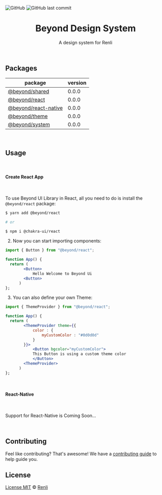 ![GitHub](https://img.shields.io/github/license/renli-tech/Beyond?style=flat-square)
![GitHub last commit](https://img.shields.io/github/last-commit/renli-tech/Beyond?style=flat-square)

<h1 align="center">Beyond Design System</h1>
<p align="center">
A design system for Renli</p>

<br/>

## Packages

| package  | version     
|-------------- |  -------------- |
| [@beyond/shared](https://github.com/renli-tech/Beyond/tree/master/packages/shared)    | 0.0.0    
| [@beyond/react](https://github.com/renli-tech/Beyond/tree/master/packages/react)    | 0.0.0    
| [@beyond/react-native](https://github.com/renli-tech/Beyond/tree/master/packages/react-native)    | 0.0.0    
| [@beyond/theme](https://github.com/renli-tech/Beyond/tree/master/packages/theme)    | 0.0.0    
| [@beyond/system](https://github.com/renli-tech/Beyond/tree/master/packages/system)    | 0.0.0    

<br/>

## Usage

<br/>

#### Create React App

<br/>

To use Beyond UI Library in React, all you need to do is install the
`@beyond/react` package:

```sh
$ yarn add @beyond/react

# or

$ npm i @chakra-ui/react
```

2. Now you can start importing components:

```jsx
import { Button } from "@beyond/react";

function App() {
  return (
        <Button>
            Hello Welcome to Beyond Ui
        <Button>
      )
};

```

3. You can also define your own Theme:

```jsx
import { ThemeProvider } from "@beyond/react";

function App() {
  return (
        <ThemeProvider theme={{
            color : {
                myCustomColor : "#0d0d0d"
            }
        }}>
            <Button bgcolor="myCustomColor">
            This Button is using a custom theme color
            </Button>
        <ThemeProvider>
      )
};
```

<br/>

#### React-Native

<br/>

Support for React-Native is Coming Soon...


<br/>

## Contributing

Feel like contributing? That's awesome! We have a
[contributing guide](./CONTRIBUTING.md) to help guide you.

## License

[License MIT](https://github.com/renli-tech/Beyond/blob/master/LICENSE) © [Renli](https://github.com/renli-tech)